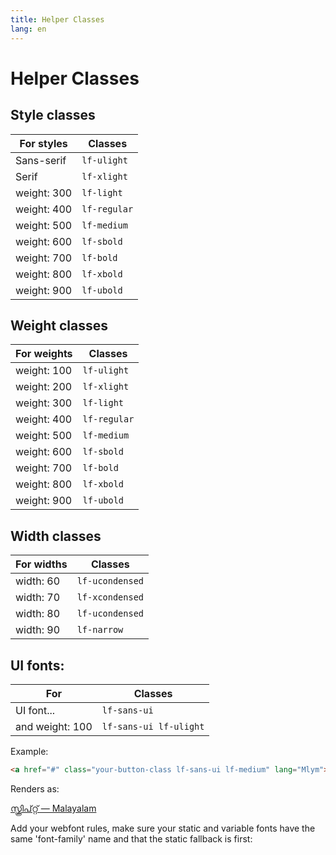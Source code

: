 ```yaml
---
title: Helper Classes
lang: en
---
```


# Helper Classes

## Style classes

<table>
	<thead>
		<tr><th>For styles</th><th>Classes</th></tr>
	</thead>
	<tbody>
		<tr><td>Sans-serif </td><td><code>lf-ulight</code></td></tr>
		<tr><td>Serif </td><td><code>lf-xlight</code></td></tr>
		<tr><td>weight: 300 </td><td><code>lf-light</code></td></tr>
		<tr><td>weight: 400 </td><td><code>lf-regular</code></td></tr>
		<tr><td>weight: 500 </td><td><code>lf-medium</code></td></tr>
		<tr><td>weight: 600 </td><td><code>lf-sbold</code></td></tr>
		<tr><td>weight: 700 </td><td><code>lf-bold</code></td></tr>
		<tr><td>weight: 800 </td><td><code>lf-xbold</code></td></tr>
		<tr><td>weight: 900 </td><td><code>lf-ubold</code></td></tr>
	</tbody>
</table>

## Weight classes

<table>
	<thead>
		<tr><th>For weights</th><th>Classes</th></tr>
	</thead>
	<tbody>
		<tr><td>weight: 100 </td><td><code>lf-ulight</code></td></tr>
		<tr><td>weight: 200 </td><td><code>lf-xlight</code></td></tr>
		<tr><td>weight: 300 </td><td><code>lf-light</code></td></tr>
		<tr><td>weight: 400 </td><td><code>lf-regular</code></td></tr>
		<tr><td>weight: 500 </td><td><code>lf-medium</code></td></tr>
		<tr><td>weight: 600 </td><td><code>lf-sbold</code></td></tr>
		<tr><td>weight: 700 </td><td><code>lf-bold</code></td></tr>
		<tr><td>weight: 800 </td><td><code>lf-xbold</code></td></tr>
		<tr><td>weight: 900 </td><td><code>lf-ubold</code></td></tr>
	</tbody>
</table>

## Width classes

<table>
	<thead>
		<tr><th>For widths</th><th>Classes</th></tr>
	</thead>
	<tbody>
		<tr><td>width: 60 </td><td><code>lf-ucondensed</code></td></tr>
		<tr><td>width: 70 </td><td><code>lf-xcondensed</code></td></tr>
		<tr><td>width: 80 </td><td><code>lf-ucondensed</code></td></tr>
		<tr><td>width: 90 </td><td><code>lf-narrow</code></td></tr>
	</tbody>
</table>


## UI fonts:

<table>
	<thead>
		<tr><th>For</th><th>Classes</th></tr>
	</thead>
	<tbody>
		<tr><td>UI font... </td><td><code>lf-sans-ui</code></td></tr>
		<tr><td>and weight: 100 </td><td><code>lf-sans-ui lf-ulight</code></td></tr>
	</tbody>
</table>

Example:

```HTML
<a href="#" class="your-button-class lf-sans-ui lf-medium" lang="Mlym">സ്ക്രിപ്റ്റ് — Malayalam</a>
````
Renders as:

<a href="#" class="lf-ui-sample lf-sans-ui lf-medium" lang="Mlym">സ്ക്രിപ്റ്റ് — Malayalam</a>

Add your webfont rules, make sure your static and variable fonts have the same 'font-family' name and that the static fallback is first:
